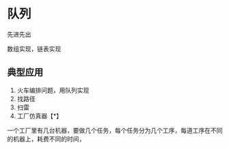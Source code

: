 # 队列

先进先出

数组实现，链表实现

## 典型应用

1. 火车编排问题，用队列实现
2. 找路径
3. 扫雷
4. 工厂仿真器【*】

一个工厂里有几台机器，要做几个任务，每个任务分为几个工序，每道工序在不同的机器上，耗费不同的时间，